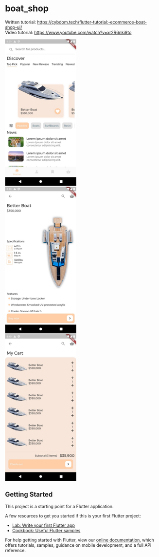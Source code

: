 # boat_shop

Written tutorial: https://cybdom.tech/flutter-tutorial:-ecommerce-boat-shop-ui/<br>
Video tutorial: https://www.youtube.com/watch?v=xr2R6nki9to

<img src="screenshot_2.jpg" height="480px"><br>
<img src="screenshot_3.jpg" height="480px"><br>
<img src="screenshot_1.jpg" height="480px">


## Getting Started

This project is a starting point for a Flutter application.

A few resources to get you started if this is your first Flutter project:

- [Lab: Write your first Flutter app](https://flutter.dev/docs/get-started/codelab)
- [Cookbook: Useful Flutter samples](https://flutter.dev/docs/cookbook)

For help getting started with Flutter, view our
[online documentation](https://flutter.dev/docs), which offers tutorials,
samples, guidance on mobile development, and a full API reference.
